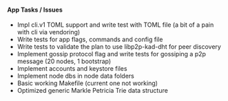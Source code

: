 #### App Tasks / Issues

- Impl cli.v1 TOML support and write test with TOML file (a bit of a pain with cli via vendoring)
- Write tests for app flags, commands and config file
- Write tests to validate the plan to use libp2p-kad-dht for peer discovery
- Implement gossip protocol flag and write tests for gossiping a p2p message (20 nodes, 1 bootstrap)
- Implement accounts and keystore files
- Implement node dbs in node data folders
- Basic working Makefile (current one not working)
- Optimized generic Markle Petricia Trie data structure


